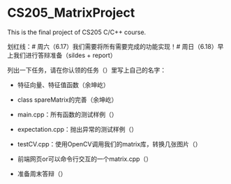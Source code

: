 # CS205_MatrixProject

This is the final project of CS205 C/C++ course.

划红线：# 周六（6.17）我们需要将所有需要完成的功能实现！# 周日（6.18）早上我们进行答辩准备（sildes + report）

列出一下任务，请在你认领的任务（）里写上自己的名字：

   * 特征向量、特征值函数（余坤屹）

   * class spareMatrix的完善（余坤屹）

   * main.cpp：所有函数的测试样例（）

   * expectation.cpp：抛出异常的测试样例（）

   * testCV.cpp：使用OpenCV调用我们的matrix库，转换几张图片（）
    
   * 前端网页or可以命令行交互的一个matrix.cpp（）
    
   * 准备周末答辩（）
